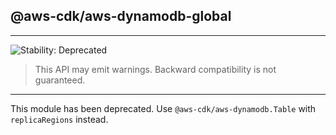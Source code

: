 ## @aws-cdk/aws-dynamodb-global
<!--BEGIN STABILITY BANNER-->

---

![Stability: Deprecated](https://img.shields.io/badge/stability-Deprecated-critical.svg?style=for-the-badge)

> This API may emit warnings. Backward compatibility is not guaranteed.

---
<!--END STABILITY BANNER-->

This module has been deprecated. Use `@aws-cdk/aws-dynamodb.Table` with `replicaRegions` instead.
